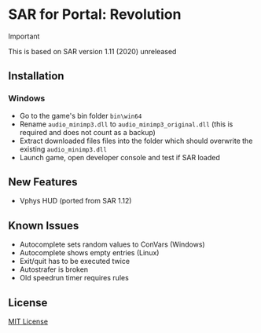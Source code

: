 # SAR for Portal: Revolution

> [!IMPORTANT]
> This is based on SAR version 1.11 (2020) unreleased

## Installation

### Windows

* Go to the game's bin folder `bin\win64`
* Rename `audio_minimp3.dll` to `audio_minimp3_original.dll` (this is required and does not count as a backup)
* Extract downloaded files files into the folder which should overwrite the existing `audio_minimp3.dll`
* Launch game, open developer console and test if SAR loaded

## New Features

* Vphys HUD (ported from SAR 1.12)

## Known Issues

* Autocomplete sets random values to ConVars (Windows)
* Autocomplete shows empty entries (Linux)
* Exit/quit has to be executed twice
* Autostrafer is broken
* Old speedrun timer requires rules

## License

[MIT License](./LICENSE)
